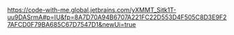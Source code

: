 https://code-with-me.global.jetbrains.com/yXMMT_Sitk1T-uu9DASrmA#p=IU&fp=8A7D70A94B6707A221FC22D553D4F505C8D3E9F27AFCD0F79BA685C67D7547D1&newUi=true
